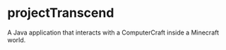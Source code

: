 # projectTranscend
A Java application that interacts with a ComputerCraft inside a Minecraft world.
